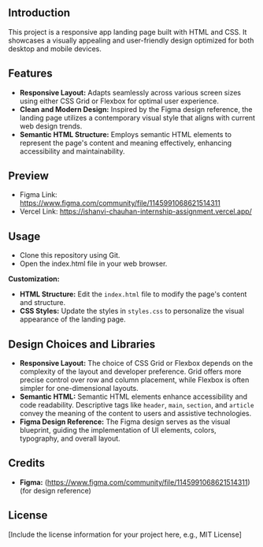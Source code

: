 ## Introduction

This project is a responsive app landing page built with HTML and CSS. It showcases a visually appealing and user-friendly design optimized for both desktop and mobile devices.

## Features

* **Responsive Layout:** Adapts seamlessly across various screen sizes using either CSS Grid or Flexbox for optimal user experience.
* **Clean and Modern Design:** Inspired by the Figma design reference, the landing page utilizes a contemporary visual style that aligns with current web design trends.
* **Semantic HTML Structure:** Employs semantic HTML elements to represent the page's content and meaning effectively, enhancing accessibility and maintainability.

## Preview

* Figma Link: https://www.figma.com/community/file/1145991068621514311
* Vercel Link: https://ishanvi-chauhan-internship-assignment.vercel.app/

## Usage

* Clone this repository using Git.
* Open the index.html file in your web browser.

**Customization:**

* **HTML Structure:** Edit the `index.html` file to modify the page's content and structure.
* **CSS Styles:** Update the styles in `styles.css` to personalize the visual appearance of the landing page.

## Design Choices and Libraries

* **Responsive Layout:** The choice of CSS Grid or Flexbox depends on the complexity of the layout and developer preference. Grid offers more precise control over row and column placement, while Flexbox is often simpler for one-dimensional layouts.
* **Semantic HTML:** Semantic HTML elements enhance accessibility and code readability. Descriptive tags like `header`, `main`, `section`, and `article` convey the meaning of the content to users and assistive technologies.
* **Figma Design Reference:** The Figma design serves as the visual blueprint, guiding the implementation of UI elements, colors, typography, and overall layout.

## Credits

* **Figma:** (https://www.figma.com/community/file/1145991068621514311) (for design reference)

## License

[Include the license information for your project here, e.g., MIT License]

